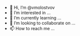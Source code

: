 - 👋 Hi, I’m @vmolostvov
- 👀 I’m interested in ...
- 🌱 I’m currently learning ...
- 💞️ I’m looking to collaborate on ...
- 📫 How to reach me ...

<!---
vmolostvov/vmolostvov is a ✨ special ✨ repository because its `README.md` (this file) appears on your GitHub profile.
You can click the Preview link to take a look at your changes.
--->
